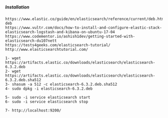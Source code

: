 ##### Installation

	https://www.elastic.co/guide/en/elasticsearch/reference/current/deb.html#install-deb
	https://www.vultr.com/docs/how-to-install-and-configure-elastic-stack-elasticsearch-logstash-and-kibana-on-ubuntu-17-04
	https://www.codementor.io/ashish1dev/getting-started-with-elasticsearch-du107nett
	https://tests4geeks.com/elasticsearch-tutorial/
	http://www.elasticsearchtutorial.com/

	1- wget https://artifacts.elastic.co/downloads/elasticsearch/elasticsearch-6.3.2.deb
	2- wget https://artifacts.elastic.co/downloads/elasticsearch/elasticsearch-6.3.2.deb.sha512
	3- shasum -a 512 -c elasticsearch-6.3.2.deb.sha512 
	4- sudo dpkg -i elasticsearch-6.3.2.deb

	5- sudo -i service elasticsearch start
	6- sudo -i service elasticsearch stop

	7- http://localhost:9200/
